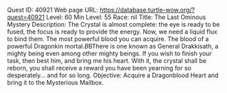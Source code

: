 Quest ID: 40921
Web page URL: https://database.turtle-wow.org/?quest=40921
Level: 60
Min Level: 55
Race: nil
Title: The Last Ominous Mystery
Description: The Crystal is almost complete: the eye is ready to be fused, the focus is ready to provide the energy. Now, we need a liquid flux to bind them. The most powerful blood you can acquire. The blood of a powerful Dragonkin mortal.$B$BThere is one known as General Drakkisath, a mighty being even among other mighty beings. If you wish to finish your task, then best him, and bring me his heart. With it, the crystal shall be reborn, you shall receive a reward you have been yearning for so desperately… and for so long.
Objective: Acquire a Dragonblood Heart and bring it to the Mysterious Mailbox.
